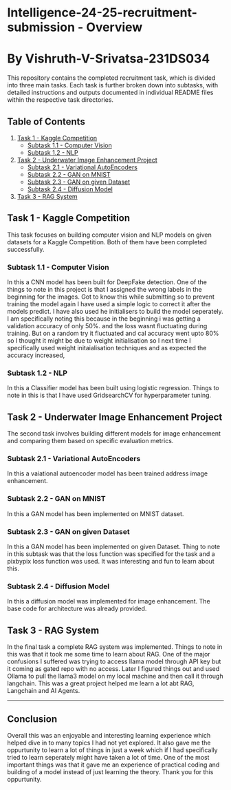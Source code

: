 # Intelligence-24-25-recruitment-submission - Overview

# By Vishruth-V-Srivatsa-231DS034

This repository contains the completed recruitment task, which is divided into three main tasks. Each task is further broken down into subtasks, with detailed instructions and outputs documented in individual README files within the respective task directories.

## Table of Contents

1. [Task 1 - Kaggle Competition](#task-1---kaggle-competition)
   - [Subtask 1.1 - Computer Vision](#subtask-11---computer-vision)
   - [Subtask 1.2 - NLP](#subtask-12---nlp)
2. [Task 2 - Underwater Image Enhancement Project](#task-2---underwater-image-enhancement-project)
   - [Subtask 2.1 - Variational AutoEncoders](#subtask-21---variational-autoencoders)
   - [Subtask 2.2 - GAN on MNIST](#subtask-22---gan-on-mnist)
   - [Subtask 2.3 - GAN on given Dataset](#subtask-23---gan-on-given-datasetn)
   - [Subtask 2.4 - Diffusion Model](#subtask-24---diffusion-model)
3. [Task 3 - RAG System](#task-3---rag-system)

## Task 1 - Kaggle Competition

This task focuses on building computer vision and NLP models on given datasets for a Kaggle Competition. Both of them have been completed successfully.

### Subtask 1.1 - Computer Vision

In this a CNN model has been built for DeepFake detection. One of the things to note in this project is that I assigned the wrong labels in the beginning for the images. Got to know this while submitting so to prevent training the model again I have used a simple logic to correct it after the models predict.
I have also used he initialisers to build the model seperately. I am specifically noting this because in the beginning i was getting a validation accuracy of only 50%. and the loss wasnt fluctuating during training. But on a random try it fluctuated and cal accuracy went upto 80% so I thought it might be due to weight initialisation so I next time I specifically used weight initaialisation techniques and as expected the accuracy increased,

### Subtask 1.2 - NLP

In this a Classifier model has been built using logistic regression. Things to note in this is that I have used GridsearchCV for hyperparameter tuning.

## Task 2 - Underwater Image Enhancement Project

The second task involves building different models for image enhancement and comparing them based on specific evaluation metrics.

### Subtask 2.1 - Variational AutoEncoders

In this a vaiational autoencoder model has been trained address image enhancement.

### Subtask 2.2 - GAN on MNIST

In this a GAN model has been implemented on MNIST dataset.

### Subtask 2.3 - GAN on given Dataset

In this a GAN model has been implemented on given Dataset. Thing to note in this subtask was that the loss function was specified for the task and a pixbypix loss function was used. It was interesting and fun to learn about this.

### Subtask 2.4 - Diffusion Model

In this a diffusion model was implemented for image enhancement. The base code for architecture was already provided.

## Task 3 - RAG System

In the final task a complete RAG system was implemented. Things to note in this was that it took me some time to learn about RAG. One of the major confusions I suffered was trying to access llama model through API key but it coming as gated repo with no access. Later I figured things out and used Ollama to pull the llama3 model on my local machine and then call it through langchain. This was a great project helped me learn a lot abt RAG, Langchain and AI Agents.

---

## Conclusion

Overall this was an enjoyable and interesting learning experience which helped dive in to many topics I had not yet explored. It also gave me the oppurtunity to learn a lot of things in just a week which if I had specifically tried to learn seperately might have taken a lot of time. One of the most important things was that it gave me an experience of practical coding and building of a model instead of just learning the theory. Thank you for this oppurtunity.
